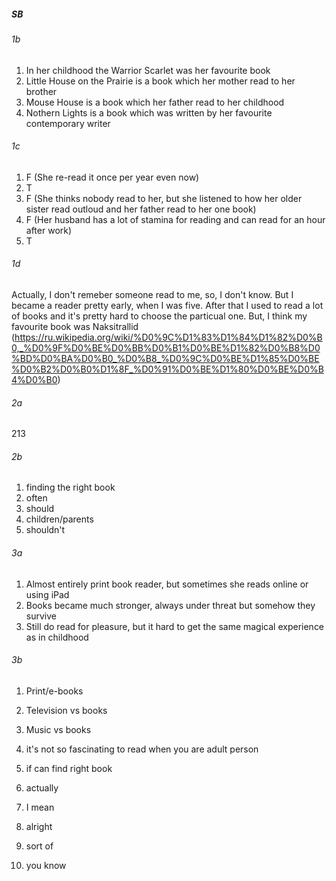 ##### SB
###### 1b
1. In her childhood the Warrior Scarlet was her favourite book 
2. Little House on the Prairie is a book which her mother read to her brother
3. Mouse House is a book which her father read to her childhood
4. Nothern Lights is a book which was written by her favourite contemporary writer

###### 1c
1. F (She re-read it once per year even now)
2. T
3. F (She thinks nobody read to her, but she listened to how her older sister read outloud and her father read to her one book)
4. F (Her husband has a lot of stamina for reading and can read for an hour after work)
5. T

###### 1d
Actually, I don't remeber someone read to me, so, I don't know. But I became a reader pretty early, when I was five. 
After that I used to read a lot of books and it's pretty hard to choose the particual one.
But, I think my favourite book was Naksitrallid (https://ru.wikipedia.org/wiki/%D0%9C%D1%83%D1%84%D1%82%D0%B0,_%D0%9F%D0%BE%D0%BB%D0%B1%D0%BE%D1%82%D0%B8%D0%BD%D0%BA%D0%B0_%D0%B8_%D0%9C%D0%BE%D1%85%D0%BE%D0%B2%D0%B0%D1%8F_%D0%91%D0%BE%D1%80%D0%BE%D0%B4%D0%B0)

###### 2a
213

###### 2b
1. finding the right book
2. often
3. should
4. children/parents
5. shouldn't

###### 3a
1. Almost entirely print book reader, but sometimes she reads online or using iPad
2. Books became much stronger, always under threat but somehow they survive
3. Still do read for pleasure, but it hard to get the same magical experience as in childhood

###### 3b
1. Print/e-books
2. Television vs books
3. Music vs books
4. it's not so fascinating to read when you are adult person
5. if can find right book

2. actually
3. I mean 
4. alright
5. sort of
6. you know
